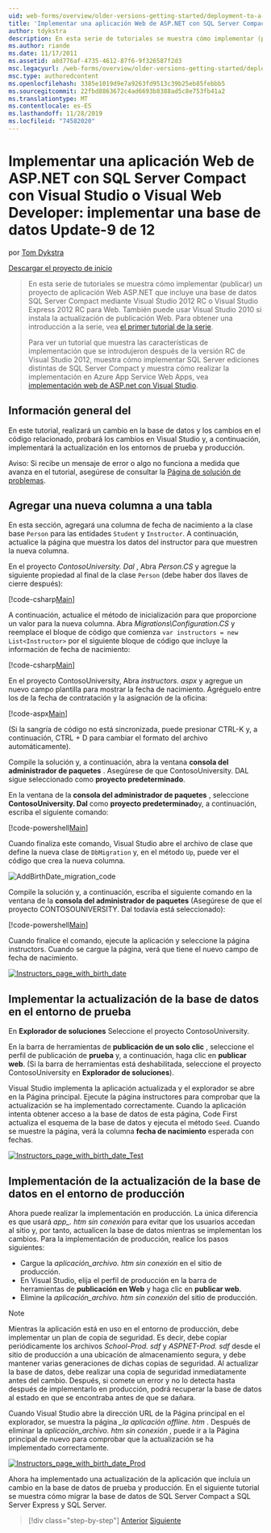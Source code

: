 ```yaml
---
uid: web-forms/overview/older-versions-getting-started/deployment-to-a-hosting-provider/deployment-to-a-hosting-provider-deploying-a-database-update-9-of-12
title: 'Implementar una aplicación Web de ASP.NET con SQL Server Compact con Visual Studio o Visual Web Developer: implementar una base de datos Update-9 de 12 | Microsoft Docs'
author: tdykstra
description: En esta serie de tutoriales se muestra cómo implementar (publicar) un proyecto de aplicación Web de ASP.NET que incluye una base de datos de SQL Server Compact mediante Visual Stu...
ms.author: riande
ms.date: 11/17/2011
ms.assetid: a8d776af-4735-4612-87f6-9f326587f2d3
msc.legacyurl: /web-forms/overview/older-versions-getting-started/deployment-to-a-hosting-provider/deployment-to-a-hosting-provider-deploying-a-database-update-9-of-12
msc.type: authoredcontent
ms.openlocfilehash: 3385e1019d9e7a9263fd9513c39b25eb85febbb5
ms.sourcegitcommit: 22fbd8863672c4ad6693b8388ad5c8e753fb41a2
ms.translationtype: MT
ms.contentlocale: es-ES
ms.lasthandoff: 11/28/2019
ms.locfileid: "74582020"
---
```

# <a name="deploying-an-aspnet-web-application-with-sql-server-compact-using-visual-studio-or-visual-web-developer-deploying-a-database-update---9-of-12"></a>Implementar una aplicación Web de ASP.NET con SQL Server Compact con Visual Studio o Visual Web Developer: implementar una base de datos Update-9 de 12

por [Tom Dykstra](https://github.com/tdykstra)

[Descargar el proyecto de inicio](https://code.msdn.microsoft.com/Deploying-an-ASPNET-Web-4e31366b)

> En esta serie de tutoriales se muestra cómo implementar (publicar) un proyecto de aplicación Web ASP.NET que incluye una base de datos SQL Server Compact mediante Visual Studio 2012 RC o Visual Studio Express 2012 RC para Web. También puede usar Visual Studio 2010 si instala la actualización de publicación Web. Para obtener una introducción a la serie, vea [el primer tutorial de la serie](deployment-to-a-hosting-provider-introduction-1-of-12.md).
> 
> Para ver un tutorial que muestra las características de implementación que se introdujeron después de la versión RC de Visual Studio 2012, muestra cómo implementar SQL Server ediciones distintas de SQL Server Compact y muestra cómo realizar la implementación en Azure App Service Web Apps, vea [implementación web de ASP.net con Visual Studio](../../deployment/visual-studio-web-deployment/introduction.md).

## <a name="overview"></a>Información general del

En este tutorial, realizará un cambio en la base de datos y los cambios en el código relacionado, probará los cambios en Visual Studio y, a continuación, implementará la actualización en los entornos de prueba y producción.

Aviso: Si recibe un mensaje de error o algo no funciona a medida que avanza en el tutorial, asegúrese de consultar la [Página de solución de problemas](deployment-to-a-hosting-provider-creating-and-installing-deployment-packages-12-of-12.md).

## <a name="adding-a-new-column-to-a-table"></a>Agregar una nueva columna a una tabla

En esta sección, agregará una columna de fecha de nacimiento a la clase base `Person` para las entidades `Student` y `Instructor`. A continuación, actualice la página que muestra los datos del instructor para que muestren la nueva columna.

En el proyecto *ContosoUniversity. Dal* , Abra *Person.CS* y agregue la siguiente propiedad al final de la clase `Person` (debe haber dos llaves de cierre después):

[!code-csharp[Main](deployment-to-a-hosting-provider-deploying-a-database-update-9-of-12/samples/sample1.cs)]

A continuación, actualice el método de inicialización para que proporcione un valor para la nueva columna. Abra *Migrations\Configuration.CS* y reemplace el bloque de código que comienza `var instructors = new List<Instructor>` por el siguiente bloque de código que incluye la información de fecha de nacimiento:

[!code-csharp[Main](deployment-to-a-hosting-provider-deploying-a-database-update-9-of-12/samples/sample2.cs)]

En el proyecto ContosoUniversity, Abra *instructors. aspx* y agregue un nuevo campo plantilla para mostrar la fecha de nacimiento. Agréguelo entre los de la fecha de contratación y la asignación de la oficina:

[!code-aspx[Main](deployment-to-a-hosting-provider-deploying-a-database-update-9-of-12/samples/sample3.aspx)]

(Si la sangría de código no está sincronizada, puede presionar CTRL-K y, a continuación, CTRL + D para cambiar el formato del archivo automáticamente).

Compile la solución y, a continuación, abra la ventana **consola del administrador de paquetes** . Asegúrese de que ContosoUniversity. DAL sigue seleccionado como **proyecto predeterminado**.

En la ventana de la **consola del administrador de paquetes** , seleccione **ContosoUniversity. Dal** como **proyecto predeterminado**y, a continuación, escriba el siguiente comando:

[!code-powershell[Main](deployment-to-a-hosting-provider-deploying-a-database-update-9-of-12/samples/sample4.ps1)]

Cuando finaliza este comando, Visual Studio abre el archivo de clase que define la nueva clase de `DbMigration` y, en el método `Up`, puede ver el código que crea la nueva columna.

![AddBirthDate_migration_code](deployment-to-a-hosting-provider-deploying-a-database-update-9-of-12/_static/image1.png)

Compile la solución y, a continuación, escriba el siguiente comando en la ventana de la **consola del administrador de paquetes** (Asegúrese de que el proyecto CONTOSOUNIVERSITY. Dal todavía está seleccionado):

[!code-powershell[Main](deployment-to-a-hosting-provider-deploying-a-database-update-9-of-12/samples/sample5.ps1)]

Cuando finalice el comando, ejecute la aplicación y seleccione la página instructors. Cuando se cargue la página, verá que tiene el nuevo campo de fecha de nacimiento.

[![Instructors_page_with_birth_date](deployment-to-a-hosting-provider-deploying-a-database-update-9-of-12/_static/image3.png)](deployment-to-a-hosting-provider-deploying-a-database-update-9-of-12/_static/image2.png)

## <a name="deploying-the-database-update-to-the-test-environment"></a>Implementar la actualización de la base de datos en el entorno de prueba

En **Explorador de soluciones** Seleccione el proyecto ContosoUniversity.

En la barra de herramientas de **publicación de un solo clic** , seleccione el perfil de publicación de **prueba** y, a continuación, haga clic en **publicar web**. (Si la barra de herramientas está deshabilitada, seleccione el proyecto ContosoUniversity en **Explorador de soluciones**).

Visual Studio implementa la aplicación actualizada y el explorador se abre en la Página principal. Ejecute la página instructores para comprobar que la actualización se ha implementado correctamente. Cuando la aplicación intenta obtener acceso a la base de datos de esta página, Code First actualiza el esquema de la base de datos y ejecuta el método `Seed`. Cuando se muestre la página, verá la columna **fecha de nacimiento** esperada con fechas.

[![Instructors_page_with_birth_date_Test](deployment-to-a-hosting-provider-deploying-a-database-update-9-of-12/_static/image5.png)](deployment-to-a-hosting-provider-deploying-a-database-update-9-of-12/_static/image4.png)

## <a name="deploying-the-database-update-to-the-production-environment"></a>Implementación de la actualización de la base de datos en el entorno de producción

Ahora puede realizar la implementación en producción. La única diferencia es que usará *app\_. htm sin conexión* para evitar que los usuarios accedan al sitio y, por tanto, actualicen la base de datos mientras se implementan los cambios. Para la implementación de producción, realice los pasos siguientes:

- Cargue la *aplicación\_archivo. htm sin conexión* en el sitio de producción.
- En Visual Studio, elija el perfil de producción en la barra de herramientas de **publicación en Web** y haga clic en **publicar web**.
- Elimine la *aplicación\_archivo. htm sin conexión* del sitio de producción.

> [!NOTE]
> Mientras la aplicación está en uso en el entorno de producción, debe implementar un plan de copia de seguridad. Es decir, debe copiar periódicamente los archivos *School-Prod. sdf* y *ASPNET-Prod. sdf* desde el sitio de producción a una ubicación de almacenamiento segura, y debe mantener varias generaciones de dichas copias de seguridad. Al actualizar la base de datos, debe realizar una copia de seguridad inmediatamente antes del cambio. Después, si comete un error y no lo detecta hasta después de implementarlo en producción, podrá recuperar la base de datos al estado en que se encontraba antes de que se dañara.

Cuando Visual Studio abre la dirección URL de la Página principal en el explorador, se muestra la página *\_la aplicación offline. htm* . Después de eliminar la *aplicación\_archivo. htm sin conexión* , puede ir a la Página principal de nuevo para comprobar que la actualización se ha implementado correctamente.

[![Instructors_page_with_birth_date_Prod](deployment-to-a-hosting-provider-deploying-a-database-update-9-of-12/_static/image7.png)](deployment-to-a-hosting-provider-deploying-a-database-update-9-of-12/_static/image6.png)

Ahora ha implementado una actualización de la aplicación que incluía un cambio en la base de datos de prueba y producción. En el siguiente tutorial se muestra cómo migrar la base de datos de SQL Server Compact a SQL Server Express y SQL Server.

> [!div class="step-by-step"]
> [Anterior](deployment-to-a-hosting-provider-deploying-a-code-only-update-8-of-12.md)
> [Siguiente](deployment-to-a-hosting-provider-migrating-to-sql-server-10-of-12.md)
